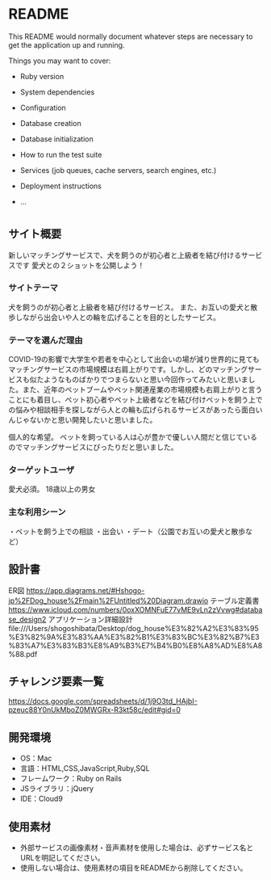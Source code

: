 # README

This README would normally document whatever steps are necessary to get the
application up and running.

Things you may want to cover:

* Ruby version

* System dependencies

* Configuration

* Database creation

* Database initialization

* How to run the test suite

* Services (job queues, cache servers, search engines, etc.)

* Deployment instructions

* ...

# <Dog house>

## サイト概要
新しいマッチングサービスで、犬を飼うのが初心者と上級者を結び付けるサービスです
愛犬との２ショットを公開しよう！
### サイトテーマ
犬を飼うのが初心者と上級者を結び付けるサービス。
また、お互いの愛犬と散歩しながら出会いや人との輪を広げることを目的としたサービス。

### テーマを選んだ理由
COVID-19の影響で大学生や若者を中心として出会いの場が減り世界的に見てもマッチングサービスの市場規模は右肩上がりです。しかし、どのマッチングサービスも似たようなものばかりでつまらないと思い今回作ってみたいと思いました。また、近年のペットブームやペット関連産業の市場規模も右肩上がりと言うことにも着目し、ペット初心者やペット上級者などを結び付けペットを飼う上での悩みや相談相手を探しながら人との輪も広げられるサービスがあったら面白いんじゃないかと思い開発したいと思いました。

個人的な希望。
ペットを飼っている人は心が豊かで優しい人間だと信じているのでマッチングサービスにぴったりだと思いました。
### ターゲットユーザ
愛犬必須。
18歳以上の男女

### 主な利用シーン
・ペットを飼う上での相談
・出会い
・デート（公園でお互いの愛犬と散歩など）
## 設計書
 ER図   https://app.diagrams.net/#Hshogo-jp%2FDog_house%2Fmain%2FUntitled%20Diagram.drawio
 テーブル定義書   https://www.icloud.com/numbers/0oxXOMNFuE77vME9vLn2zVvwg#database_design2
 アプリケーション詳細設計file:///Users/shogoshibata/Desktop/dog_house%E3%82%A2%E3%83%95%E3%82%9A%E3%83%AA%E3%82%B1%E3%83%BC%E3%82%B7%E3%83%A7%E3%83%B3%E8%A9%B3%E7%B4%B0%E8%A8%AD%E8%A8%88.pdf
## チャレンジ要素一覧
https://docs.google.com/spreadsheets/d/1j9O3td_HAjbI-pzeuc88Y0nUkMboZ0MWGRx-R3kt58c/edit#gid=0

## 開発環境
- OS：Mac
- 言語：HTML,CSS,JavaScript,Ruby,SQL
- フレームワーク：Ruby on Rails
- JSライブラリ：jQuery
- IDE：Cloud9

## 使用素材
- 外部サービスの画像素材・音声素材を使用した場合は、必ずサービス名とURLを明記してください。
- 使用しない場合は、使用素材の項目をREADMEから削除してください。
